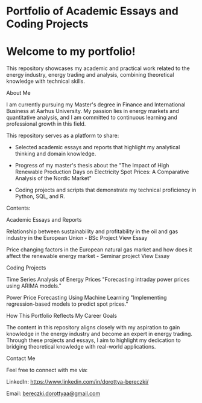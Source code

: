 # Portfolio of Academic Essays and Coding Projects
# Welcome to my portfolio!     

This repository showcases my academic and practical work related to the energy industry, energy trading and analysis, combining theoretical knowledge with technical skills.

About Me

I am currently pursuing my Master's degree in Finance and International Business at Aarhus University. My passion lies in energy markets and quantitative analysis, and I am committed to continuous learning and professional growth in this field.

This repository serves as a platform to share:

- Selected academic essays and reports that highlight my analytical thinking and domain knowledge.

- Progress of my master's thesis about the "The Impact of High Renewable Production Days on Electricity Spot Prices: A Comparative Analysis of the Nordic Market"

- Coding projects and scripts that demonstrate my technical proficiency in Python, SQL, and R.


Contents:

Academic Essays and Reports

Relationship between sustainability and profitability in the oil and gas industry in the European Union - BSc Project 
View Essay

Price changing factors in the European natural gas market and how does it affect the renewable energy market - Seminar project
View Essay


Coding Projects

Time Series Analysis of Energy Prices
"Forecasting intraday power prices using ARIMA models."

Power Price Forecasting Using Machine Learning
"Implementing regression-based models to predict spot prices."



How This Portfolio Reflects My Career Goals

The content in this repository aligns closely with my aspiration to gain knowledge in the energy industry and become an expert in energy trading. Through these projects and essays, I aim to highlight my dedication to bridging theoretical knowledge with real-world applications.

Contact Me

Feel free to connect with me via:

LinkedIn: https://www.linkedin.com/in/dorottya-bereczki/

Email: bereczki.dorottyaa@gmail.com
